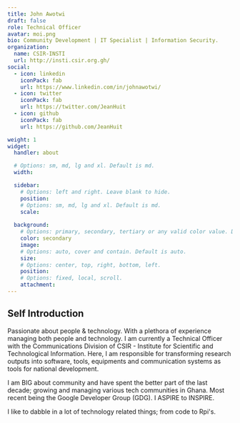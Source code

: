```yaml
---
title: John Awotwi
draft: false
role: Technical Officer
avatar: moi.png
bio: Community Development | IT Specialist | Information Security.
organization:
  name: CSIR-INSTI
  url: http://insti.csir.org.gh/
social:
  - icon: linkedin
    iconPack: fab
    url: https://www.linkedin.com/in/johnawotwi/
  - icon: twitter
    iconPack: fab
    url: https://twitter.com/JeanHuit
  - icon: github
    iconPack: fab
    url: https://github.com/JeanHuit

weight: 1
widget:
  handler: about

  # Options: sm, md, lg and xl. Default is md.
  width:

  sidebar:
    # Options: left and right. Leave blank to hide.
    position:
    # Options: sm, md, lg and xl. Default is md.
    scale:
  
  background:
    # Options: primary, secondary, tertiary or any valid color value. Default is primary.
    color: secondary
    image: 
    # Options: auto, cover and contain. Default is auto.
    size:
    # Options: center, top, right, bottom, left.
    position:
    # Options: fixed, local, scroll.
    attachment:
---
```


## Self Introduction

Passionate about people & technology. With a plethora of experience managing both people and technology. I am  currently a Technical Officer with the Communications Division of CSIR - Institute for Scientific and Technological Information. Here, I am responsible for transforming research outputs into software, tools, equipments and communication systems as tools for national development.

I am BIG about community and have spent the better part of the last decade; growing and managing various tech communities in Ghana. Most recent being the Google Developer Group (GDG). I ASPIRE to INSPIRE. 

I like to dabble in a lot of technology related things; from code to Rpi's. 
